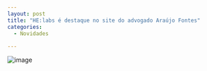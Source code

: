 ```yaml
---
layout: post
title: "HE:labs é destaque no site do advogado Araújo Fontes"
categories:
  - Novidades
     
---
```


![image](/blog/images/posts/2012-10-29/araujoadvogados.jpg)